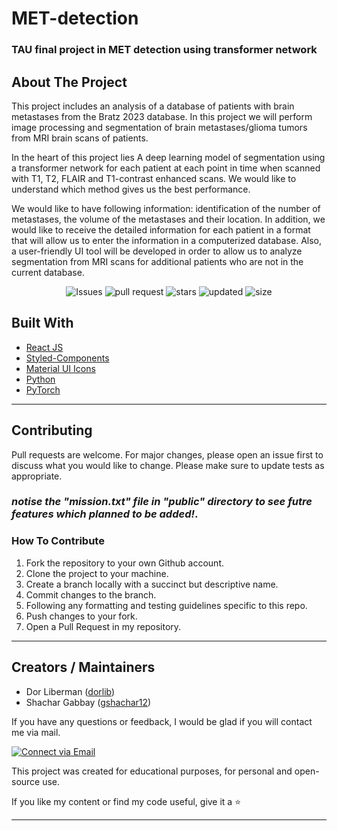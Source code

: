 # MET-detection
### TAU final project in MET detection using transformer network


## About The Project
This project includes an analysis of a database of patients with brain metastases from the Bratz 2023 database. In this project we will perform image processing and segmentation of brain metastases/glioma tumors from MRI brain scans of patients.

In the heart of this project lies A deep learning model of segmentation using a transformer network for each patient at each point in time when scanned with T1, T2, FLAIR and T1-contrast enhanced scans. 
We would like to understand which method gives us the best performance.

We would like to have following information: identification of the number of metastases, the volume of the metastases and their location.
In addition, we would like to receive the detailed information for each patient in a format that will allow us to enter the information in a computerized database.
Also, a user-friendly UI tool will be developed in order to allow us to analyze segmentation from MRI scans for additional patients who are not in the current database.


<p align="center">
    <img alt="Issues" src="https://img.shields.io/github/issues-raw/dorlib/IMDB-Project"/>
    <img alt="pull request" src="https://img.shields.io/github/issues-pr-closed/dorlib/IMDB-Project"/>
    <img alt="stars" src="https://img.shields.io/github/stars/dorlib/IMDB-Project?style=social">
    <img alt="updated" src="https://img.shields.io/github/last-commit/dorlib/IMDB-project">
    <img alt="size" src="https://img.shields.io/github/repo-size/dorlib/IMDB-Project" >
</p>


## Built With

- [React JS](https://reactjs.org/docs/getting-started.html)
- [Styled-Components](https://styled-components.com/docs)
- [Material UI Icons](https://material-ui.com/components/material-icons/)
- [Python](https://www.python.org/)
- [PyTorch](https://pytorch.org/)


---

## Contributing

Pull requests are welcome. For major changes, please open an issue first to discuss what you would like to change. Please make sure to update tests as appropriate.

### _notise the "mission.txt" file in "public" directory to see futre features which planned to be added!_.

### How To Contribute

1. Fork the repository to your own Github account.
2. Clone the project to your machine.
3. Create a branch locally with a succinct but descriptive name.
4. Commit changes to the branch.
5. Following any formatting and testing guidelines specific to this repo.
6. Push changes to your fork.
7. Open a Pull Request in my repository.

---

## Creators / Maintainers

- Dor Liberman ([dorlib](https://github.com/dorlib))
- Shachar Gabbay ([gshachar12](https://github.com/gshachar12))

If you have any questions or feedback, I would be glad if you will contact me via mail.

<p align="left">
  <a href="dorlibrm@gmail.com"> 
    <img alt="Connect via Email" src="https://img.shields.io/badge/Gmail-c14438?style=flat&logo=Gmail&logoColor=white" />
  </a>
</p>

This project was created for educational purposes, for personal and open-source use.

If you like my content or find my code useful, give it a :star: 


---
